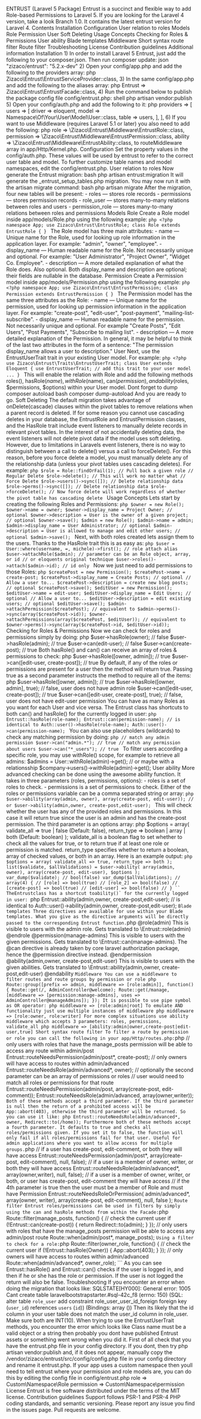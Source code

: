 ENTRUST (Laravel 5 Package) Entrust is a succinct and flexible way to add Role-based Permissions to Laravel 5. If you are looking for the Laravel 4 version, take a look Branch 1.0. It contains the latest entrust version for Laravel 4. Contents Installation Configuration User relation to roles Models Role Permission User Soft Deleting Usage Concepts Checking for Roles & Permissions User ability Blade templates Middleware Short syntax route filter Route filter Troubleshooting License Contribution guidelines Additional information Installation 1) In order to install Laravel 5 Entrust, just add the following to your composer.json. Then run composer update: json "zizaco/entrust": "5.2.x-dev" 2) Open your config/app.php and add the following to the providers array: php Zizaco\Entrust\EntrustServiceProvider::class, 3) In the same config/app.php and add the following to the aliases array: php Entrust => Zizaco\Entrust\EntrustFacade::class, 4) Run the command below to publish the package config file config/entrust.php: shell php artisan vendor:publish 5) Open your config/auth.php and add the following to it: php providers => [ users => [ driver => eloquent, model => Namespace\Of\Your\User\Model\User::class, table => users, ], ], 6) If you want to use Middleware (requires Laravel 5.1 or later) you also need to add the following: php role => \Zizaco\Entrust\Middleware\EntrustRole::class, permission => \Zizaco\Entrust\Middleware\EntrustPermission::class, ability => \Zizaco\Entrust\Middleware\EntrustAbility::class, to routeMiddleware array in app/Http/Kernel.php. Configuration Set the property values in the config/auth.php. These values will be used by entrust to refer to the correct user table and model. To further customize table names and model namespaces, edit the config/entrust.php. User relation to roles Now generate the Entrust migration: bash php artisan entrust:migration It will generate the <timestamp>_entrust_setup_tables.php migration. You may now run it with the artisan migrate command: bash php artisan migrate After the migration, four new tables will be present: - roles — stores role records - permissions — stores permission records - role_user — stores many-to-many relations between roles and users - permission_role — stores many-to-many relations between roles and permissions Models Role Create a Role model inside app/models/Role.php using the following example: ```php <?php namespace App; use Zizaco\Entrust\EntrustRole; class Role extends EntrustRole { } ``` The Role model has three main attributes: - name — Unique name for the Role, used for looking up role information in the application layer. For example: "admin", "owner", "employee". - display_name — Human readable name for the Role. Not necessarily unique and optional. For example: "User Administrator", "Project Owner", "Widget Co. Employee". - description — A more detailed explanation of what the Role does. Also optional. Both display_name and description are optional; their fields are nullable in the database. Permission Create a Permission model inside app/models/Permission.php using the following example: ```php <?php namespace App; use Zizaco\Entrust\EntrustPermission; class Permission extends EntrustPermission { } ``` The Permission model has the same three attributes as the Role: - name — Unique name for the permission, used for looking up permission information in the application layer. For example: "create-post", "edit-user", "post-payment", "mailing-list-subscribe". - display_name — Human readable name for the permission. Not necessarily unique and optional. For example "Create Posts", "Edit Users", "Post Payments", "Subscribe to mailing list". - description — A more detailed explanation of the Permission. In general, it may be helpful to think of the last two attributes in the form of a sentence: "The permission display_name allows a user to description." User Next, use the EntrustUserTrait trait in your existing User model. For example: ```php <?php use Zizaco\Entrust\Traits\EntrustUserTrait; class User extends Eloquent { use EntrustUserTrait; // add this trait to your user model ... } ``` This will enable the relation with Role and add the following methods roles(), hasRole($name), withRole($name), can($permission), and ability($roles, $permissions, $options) within your User model. Dont forget to dump composer autoload bash composer dump-autoload And you are ready to go. Soft Deleting The default migration takes advantage of onDelete(cascade) clauses within the pivot tables to remove relations when a parent record is deleted. If for some reason you cannot use cascading deletes in your database, the EntrustRole and EntrustPermission classes, and the HasRole trait include event listeners to manually delete records in relevant pivot tables. In the interest of not accidentally deleting data, the event listeners will not delete pivot data if the model uses soft deleting. However, due to limitations in Laravels event listeners, there is no way to distinguish between a call to delete() versus a call to forceDelete(). For this reason, before you force delete a model, you must manually delete any of the relationship data (unless your pivot tables uses cascading deletes). For example: ```php $role = Role::findOrFail(1); // Pull back a given role // Regular Delete $role->delete(); // This will work no matter what // Force Delete $role->users()->sync([]); // Delete relationship data $role->perms()->sync([]); // Delete relationship data $role->forceDelete(); // Now force delete will work regardless of whether the pivot table has cascading delete ``` Usage Concepts Lets start by creating the following Roles and Permissions: ```php $owner = new Role(); $owner->name = owner; $owner->display_name = Project Owner; // optional $owner->description = User is the owner of a given project; // optional $owner->save(); $admin = new Role(); $admin->name = admin; $admin->display_name = User Administrator; // optional $admin->description = User is allowed to manage and edit other users; // optional $admin->save(); ``` Next, with both roles created lets assign them to the users. Thanks to the HasRole trait this is as easy as: ```php $user = User::where(username, =, michele)->first(); // role attach alias $user->attachRole($admin); // parameter can be an Role object, array, or id // or eloquents original technique $user->roles()->attach($admin->id); // id only ``` Now we just need to add permissions to those Roles: ```php $createPost = new Permission(); $createPost->name = create-post; $createPost->display_name = Create Posts; // optional // Allow a user to... $createPost->description = create new blog posts; // optional $createPost->save(); $editUser = new Permission(); $editUser->name = edit-user; $editUser->display_name = Edit Users; // optional // Allow a user to... $editUser->description = edit existing users; // optional $editUser->save(); $admin->attachPermission($createPost); // equivalent to $admin->perms()->sync(array($createPost->id)); $owner->attachPermissions(array($createPost, $editUser)); // equivalent to $owner->perms()->sync(array($createPost->id, $editUser->id)); ``` Checking for Roles & Permissions Now we can check for roles and permissions simply by doing: php $user->hasRole(owner); // false $user->hasRole(admin); // true $user->can(edit-user); // false $user->can(create-post); // true Both hasRole() and can() can receive an array of roles & permissions to check: php $user->hasRole([owner, admin]); // true $user->can([edit-user, create-post]); // true By default, if any of the roles or permissions are present for a user then the method will return true. Passing true as a second parameter instructs the method to require all of the items: php $user->hasRole([owner, admin]); // true $user->hasRole([owner, admin], true); // false, user does not have admin role $user->can([edit-user, create-post]); // true $user->can([edit-user, create-post], true); // false, user does not have edit-user permission You can have as many Roles as you want for each User and vice versa. The Entrust class has shortcuts to both can() and hasRole() for the currently logged in user: ```php Entrust::hasRole(role-name); Entrust::can(permission-name); // is identical to Auth::user()->hasRole(role-name); Auth::user()->can(permission-name); ``` You can also use placeholders (wildcards) to check any matching permission by doing: ```php // match any admin permission $user->can("admin.*"); // true // match any permission about users $user->can("*_users"); // true ``` To filter users according a specific role, you may use withRole() scope, for example to retrieve all admins: $admins = User::withRole(admin)->get(); // or maybe with a relationsship $company->users()->withRole(admin)->get(); User ability More advanced checking can be done using the awesome ability function. It takes in three parameters (roles, permissions, options): - roles is a set of roles to check. - permissions is a set of permissions to check. Either of the roles or permissions variable can be a comma separated string or array: ```php $user->ability(array(admin, owner), array(create-post, edit-user)); // or $user->ability(admin,owner, create-post,edit-user); ``` This will check whether the user has any of the provided roles and permissions. In this case it will return true since the user is an admin and has the create-post permission. The third parameter is an options array: php $options = array( validate_all => true | false (Default: false), return_type => boolean | array | both (Default: boolean) ); validate_all is a boolean flag to set whether to check all the values for true, or to return true if at least one role or permission is matched. return_type specifies whether to return a boolean, array of checked values, or both in an array. Here is an example output: ```php $options = array( validate_all => true, return_type => both ); list($validate, $allValidations) = $user->ability( array(admin, owner), array(create-post, edit-user), $options ); var_dump($validate); // bool(false) var_dump($allValidations); // array(4) { // [role] => bool(true) // [role_2] => bool(false) // [create-post] => bool(true) // [edit-user] => bool(false) // } `` TheEntrustclass has a shortcut toability()` for the currently logged in user: ```php Entrust::ability(admin,owner, create-post,edit-user); // is identical to Auth::user()->ability(admin,owner, create-post,edit-user); ``` Blade templates Three directives are available for use within your Blade templates. What you give as the directive arguments will be directly passed to the corresponding Entrust function. ```php @role(admin) This is visible to users with the admin role. Gets translated to \Entrust::role(admin) @endrole @permission(manage-admins) This is visible to users with the given permissions. Gets translated to \Entrust::can(manage-admins). The @can directive is already taken by core laravel authorization package, hence the @permission directive instead. @endpermission @ability(admin,owner, create-post,edit-user) This is visible to users with the given abilities. Gets translated to \Entrust::ability(admin,owner, create-post,edit-user) @endability ``` Middleware You can use a middleware to filter routes and route groups by permission or role php Route::group([prefix => admin, middleware => [role:admin]], function() { Route::get(/, AdminController@welcome); Route::get(/manage, [middleware => [permission:manage-admins], uses => AdminController@manageAdmins]); }); It is possible to use pipe symbol as OR operator: php middleware => [role:admin|root] To emulate AND functionality just use multiple instances of middleware php middleware => [role:owner, role:writer] For more complex situations use ability middleware which accepts 3 parameters: roles, permissions, validate_all php middleware => [ability:admin|owner,create-post|edit-user,true] Short syntax route filter To filter a route by permission or role you can call the following in your app/Http/routes.php: ```php // only users with roles that have the manage_posts permission will be able to access any route within admin/post Entrust::routeNeedsPermission(admin/post*, create-post); // only owners will have access to routes within admin/advanced Entrust::routeNeedsRole(admin/advanced*, owner); // optionally the second parameter can be an array of permissions or roles // user would need to match all roles or permissions for that route Entrust::routeNeedsPermission(admin/post, array(create-post, edit-comment)); Entrust::routeNeedsRole(admin/advanced, array(owner,writer)); ``` Both of these methods accept a third parameter. If the third parameter is null then the return of a prohibited access will be App::abort(403), otherwise the third parameter will be returned. So you can use it like: php Entrust::routeNeedsRole(admin/advanced*, owner, Redirect::to(/home)); Furthermore both of these methods accept a fourth parameter. It defaults to true and checks all roles/permissions given. If you set it to false, the function will only fail if all roles/permissions fail for that user. Useful for admin applications where you want to allow access for multiple groups. ```php // if a user has create-post, edit-comment, or both they will have access Entrust::routeNeedsPermission(admin/post*, array(create-post, edit-comment), null, false); // if a user is a member of owner, writer, or both they will have access Entrust::routeNeedsRole(admin/advanced*, array(owner,writer), null, false); // if a user is a member of owner, writer, or both, or user has create-post, edit-comment they will have access // if the 4th parameter is true then the user must be a member of Role and must have Permission Entrust::routeNeedsRoleOrPermission( admin/advanced*, array(owner, writer), array(create-post, edit-comment), null, false ); ``` Route filter Entrust roles/permissions can be used in filters by simply using the can and hasRole methods from within the Facade: ```php Route::filter(manage_posts, function() { // check the current user if (!Entrust::can(create-post)) { return Redirect::to(admin); } }); // only users with roles that have the manage_posts permission will be able to access any admin/post route Route::when(admin/post*, manage_posts); ``` Using a filter to check for a role: ```php Route::filter(owner_role, function() { // check the current user if (!Entrust::hasRole(Owner)) { App::abort(403); } }); // only owners will have access to routes within admin/advanced Route::when(admin/advanced*, owner_role); ``` As you can see Entrust::hasRole() and Entrust::can() checks if the user is logged in, and then if he or she has the role or permission. If the user is not logged the return will also be false. Troubleshooting If you encounter an error when doing the migration that looks like: SQLSTATE[HY000]: General error: 1005 Cant create table laravelbootstrapstarter.#sql-42c_f8 (errno: 150) (SQL: alter table `role_user` add constraint role_user_user_id_foreign foreign key (`user_id`) references `users` (`id`)) (Bindings: array ()) Then its likely that the id column in your user table does not match the user_id column in role_user. Make sure both are INT(10). When trying to use the EntrustUserTrait methods, you encounter the error which looks like Class name must be a valid object or a string then probably you dont have published Entrust assets or something went wrong when you did it. First of all check that you have the entrust.php file in your config directory. If you dont, then try php artisan vendor:publish and, if it does not appear, manually copy the /vendor/zizaco/entrust/src/config/config.php file in your config directory and rename it entrust.php. If your app uses a custom namespace then youll need to tell entrust where your permission and role models are, you can do this by editing the config file in config/entrust.php role => Custom\Namespace\Role permission => Custom\Namespace\permission License Entrust is free software distributed under the terms of the MIT license. Contribution guidelines Support follows PSR-1 and PSR-4 PHP coding standards, and semantic versioning. Please report any issue you find in the issues page. Pull requests are welcome.